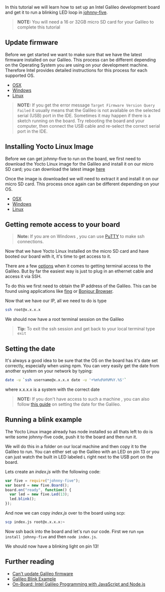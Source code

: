 

In this tutorial we will learn how to set up an Intel Galileo development board and get it to run a blinking LED loop in [johnny-five](https://github.com/rwaldron/johnny-five/).

> **NOTE:** You will need a 16 or 32GB micro SD card for your Galileo to complete this tutorial

## Update firmware
Before we get started we want to make sure that we have the latest firmware installed on our Galileo. This process can be different depending on the Operating System you are using on your development machine. Therefore Intel provides detailed instructions for this process for each supported OS.

* [OSX](https://communities.intel.com/docs/DOC-22885)
* [Windows](https://communities.intel.com/docs/DOC-22872)
* [Linux](https://communities.intel.com/docs/DOC-22886)

> **NOTE:** If you get the error message `Target Firmware Version Query Failed` it usually means that the Galileo is not available on the selected serial (USB) port in the IDE. Sometimes it may happen if there is a sketch running on the board.
Try rebooting the board and your computer, then connect the USB cable and re-select the correct serial port in the IDE.

## Installing Yocto Linux Image
Before we can get johnny-five to run on the board, we first need to download the Yocto Linux image for the Galileo and install it on our micro SD card; you can download the latest image [here](http://iotdk.intel.com/images/iot-devkit-latest-mmcblkp0.direct.bz2)

Once the image is downloaded we will need to extract it and install it on our micro SD card. This process once again can be different depending on your OS.

* [OSX](https://software.intel.com/en-us/node/530415)
* [Windows](https://software.intel.com/en-us/node/530353)
* [Linux](https://software.intel.com/en-us/node/532598)

## Getting remote access to your board
> **Note:** If you are on Windows , you can use [PuTTY](http://www.chiark.greenend.org.uk/~sgtatham/putty/download.html) to make ssh connections.

Now that we have Yocto Linux Installed on the micro SD card and have booted our board with it, it's time to get access to it.

There are a few [options](https://learn.sparkfun.com/tutorials/galileo-getting-started-guide#using-the-terminal) when it comes to getting terminal access to the Galileo. But by far the easiest way is just to plug in an ethernet cable and access it via SSH.

To do this we first need to obtain the IP address of the Galileo. This can be found using applications like [fing](http://www.overlooksoft.com/fing) or [Bonjour Browser](http://hobbyistsoftware.com/bonjourbrowser).

Now that we have our IP, all we need to do is type
```bash
ssh root@x.x.x.x
```

We should now have a root terminal session on the Galileo

> **Tip:** To exit the ssh session and get back to your local terminal type `exit`


## Setting the date
It's always a good idea to be sure that the OS on the board has it's date set correctly, especially when using npm. You can very easily get the date from another system on your network by typing:
```bash
date -u `ssh username@x.x.x.x date -u '+%m%d%H%M%Y.%S'`
```
where x.x.x.x is a system with the correct date

> **NOTE:** If you don't have access to such a machine , you can also follow [this guide](https://github.com/janunezc/GALILEO/wiki/Set-System-Date-and-Time) on setting the date for the Galileo.

## Running a blink example

The Yocto Linux image already has node installed so all thats left to do is write some johnny-five code, push it to the board and then run it.

We will do this in a folder on our local machine and then copy it to the Galileo to run. You can either set up the Galileo with an LED on pin 13 or you can just watch the built in LED labeled `L` right next to the USB port on the board.

Lets create an *index.js* with the following code:
```js
var five = require("johnny-five");
var board = new five.Board();
board.on("ready", function() {
  var led = new five.Led(13);
  led.blink();
});
```

And now we can copy *index.js* over to the board using scp:
```bash
scp index.js root@x.x.x.x:~
```

Now ssh back into the board and let's run our code.
First we run `npm install johnny-five` and then `node index.js`.

We should now have a blinking light on pin 13!

## Further reading

* [Can't update Galileo firmware](https://communities.intel.com/message/237438)
* [Galileo Blink Example](https://github.com/divanvisagie/galileo-example)
* [On-Board: Intel Galileo Programming with JavaScript and Node.js](http://bocoup.com/weblog/intel-galileo-javascript-nodejs/)
